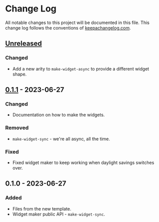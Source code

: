 # Change Log
All notable changes to this project will be documented in this file. This change log follows the conventions of [keepachangelog.com](http://keepachangelog.com/).

## [Unreleased]
### Changed
- Add a new arity to `make-widget-async` to provide a different widget shape.

## [0.1.1] - 2023-06-27
### Changed
- Documentation on how to make the widgets.

### Removed
- `make-widget-sync` - we're all async, all the time.

### Fixed
- Fixed widget maker to keep working when daylight savings switches over.

## 0.1.0 - 2023-06-27
### Added
- Files from the new template.
- Widget maker public API - `make-widget-sync`.

[Unreleased]: https://sourcehost.site/your-name/day03-toboggan/compare/0.1.1...HEAD
[0.1.1]: https://sourcehost.site/your-name/day03-toboggan/compare/0.1.0...0.1.1
